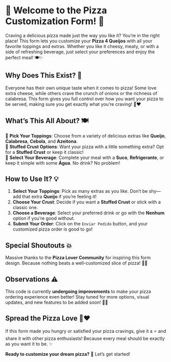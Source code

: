 # 🍕 Welcome to the Pizza Customization Form! 🧀  
Craving a delicious pizza made just the way you like it? You’re in the right place! This form lets you customize your **Pizza 4 Queijos** with all your favorite toppings and extras. Whether you like it cheesy, meaty, or with a side of refreshing beverage, just select your preferences and enjoy the perfect meal! 🍽️✨

## Why Does This Exist? 🤔  
Everyone has their own unique taste when it comes to pizza! Some love extra cheese, while others crave the crunch of onions or the richness of calabresa. This form gives you full control over how you want your pizza to be served, making sure you get exactly what you’re craving! 🍕❤️

## What’s This All About? 🍽️  
🔲 **Pick Your Toppings**: Choose from a variety of delicious extras like **Queijo**, **Calabresa**, **Cebola**, and **Azeitona**.  
🥖 **Stuffed Crust Options**: Want your pizza with a little something extra? Opt for a **Stuffed Crust** or keep it classic!  
🥤 **Select Your Beverage**: Complete your meal with a **Suco**, **Refrigerante**, or keep it simple with some **Água**. No drink? No problem!  

## How to Use It? 💡  
1. **Select Your Toppings**: Pick as many extras as you like. Don’t be shy—add that extra **Queijo** if you’re feeling it!  
2. **Choose Your Crust**: Decide if you want a **Stuffed Crust** or stick with a classic one.  
3. **Choose a Beverage**: Select your preferred drink or go with the **Nenhum** option if you’re good without.  
4. **Submit Your Order**: Click on the `Enviar Pedido` button, and your customized pizza order is good to go!  

## Special Shoutouts 💥  
Massive thanks to the **Pizza Lover Community** for inspiring this form design. Because nothing beats a well-customized slice of pizza! 🙌🍕

## Observations ⚠️  
This code is currently **undergoing improvements** to make your pizza ordering experience even better! Stay tuned for more options, visual updates, and new features to be added soon! 🚀✨

## Spread the Pizza Love 🍕❤️  
If this form made you hungry or satisfied your pizza cravings, give it a ⭐ and share it with other pizza enthusiasts! Because every meal should be exactly as you want it to be. ✨  

**Ready to customize your dream pizza?** 🍕 Let’s get started!
